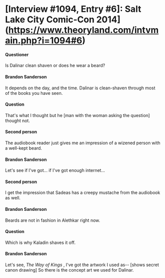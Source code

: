 # [Interview #1094, Entry #6]: Salt Lake City Comic-Con 2014](https://www.theoryland.com/intvmain.php?i=1094#6)

#### Questioner

Is Dalinar clean shaven or does he wear a beard?

#### Brandon Sanderson

It depends on the day, and the time. Dalinar is clean-shaven through most of the books you have seen.

#### Question

That's what I thought but he [man with the woman asking the question] thought not.

#### Second person

The audiobook reader just gives me an impression of a wizened person with a well-kept beard.

#### Brandon Sanderson

Let's see if I've got... if I've got enough internet...

#### Second person

I get the impression that Sadeas has a creepy mustache from the audiobook as well.

#### Brandon Sanderson

Beards are not in fashion in Alethkar right now.

#### Question

Which is why Kaladin shaves it off.

#### Brandon Sanderson

Let's see,
*The Way of Kings*
, I've got the artwork I used as-- [shows secret canon drawing] So there is the concept art we used for Dalinar.

